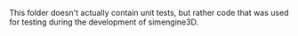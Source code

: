 This folder doesn't actually contain unit tests, but rather code that was used for testing
during the development of simengine3D.